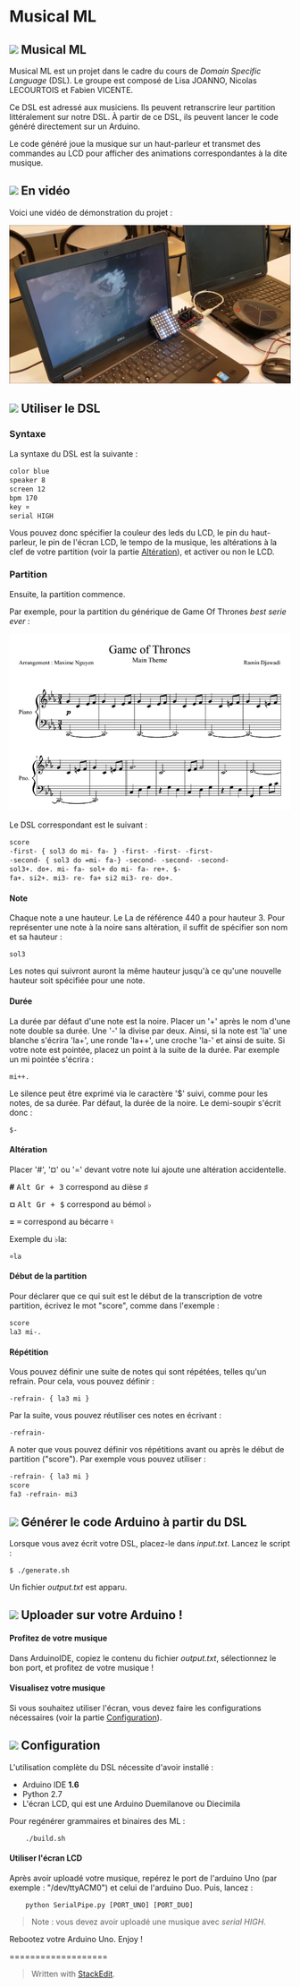 Musical ML
===================

## <img src="https://cdn0.iconfinder.com/data/icons/octicons/1024/book-48.png"/>  Musical ML

Musical ML est un projet dans le cadre du cours de *Domain Specific Language* (DSL). Le groupe est composé de Lisa JOANNO, Nicolas LECOURTOIS et Fabien VICENTE.

Ce DSL est adressé aux musiciens. Ils peuvent retranscrire leur partition littéralement sur notre DSL. À partir de ce DSL, ils peuvent lancer le code généré directement sur un Arduino.

Le code généré joue la musique sur un haut-parleur et transmet des commandes au LCD pour afficher des animations correspondantes à la dite musique.


## <img src="https://cdn1.iconfinder.com/data/icons/logotypes/32/youtube-48.png"/> En vidéo

Voici une vidéo de démonstration du projet : 

[![MusicalML](img/gotyt.png)](https://www.youtube.com/watch?v=7TK65NVVTaw "Musical ML")

## <img src="https://cdn2.iconfinder.com/data/icons/flat-ui-icons-24-px/24/new-24-48.png"/> Utiliser le DSL

### Syntaxe
La syntaxe du DSL est la suivante : 

    color blue
    speaker 8
    screen 12
    bpm 170
    key ¤
    serial HIGH

Vous pouvez donc spécifier la couleur des leds du LCD, le pin du haut-parleur, le pin de l'écran LCD, le tempo de la musique, les altérations à la clef de votre partition (voir la partie  [Altération](#altération)), et activer ou non le LCD.

### Partition

Ensuite, la partition commence. 

Par exemple, pour la partition du générique de Game Of Thrones *best serie ever* : 

<img src="img/got.png">

Le DSL correspondant est le suivant : 

    score
    -first- { sol3 do mi- fa- } -first- -first- -first-
    -second- { sol3 do =mi- fa-} -second- -second- -second-
    sol3+. do+. mi- fa- sol+ do mi- fa- re+. $-
    fa+. si2+. mi3- re- fa+ si2 mi3- re- do+.

####  Note

Chaque note a une hauteur. Le La de référence 440 a pour hauteur 3. Pour représenter une note à la noire sans altération, il suffit de spécifier son nom et sa hauteur : 

    sol3

Les notes qui suivront auront la même hauteur jusqu'à ce qu'une nouvelle hauteur soit spécifiée pour une note. 

####  Durée

La durée par défaut d'une note est la noire. Placer un '+' après le nom d'une note double sa durée. Une '-' la divise par deux. Ainsi, si la note est 'la' une blanche s'écrira 'la+', une ronde 'la++', une croche 'la-' et ainsi de suite.
Si votre note est pointée, placez un point à la suite de la durée. Par exemple un mi pointée s'écrira :

    mi++.

Le silence peut être exprimé via le caractère '$' suivi, comme pour les notes, de sa durée. Par défaut, la durée de la noire. Le demi-soupir s'écrit donc : 

    $-

####  Altération 
Placer '#', '¤' ou '=' devant votre note lui ajoute une altération accidentelle. 

**\#** <kbd>Alt Gr + 3</kbd> correspond au dièse ♯

**¤** <kbd>Alt Gr + $</kbd> correspond au bémol ♭

**=** <kbd>=</kbd> correspond au bécarre ♮

Exemple du ♭la:

    ¤la

####  Début de la partition

Pour déclarer que ce qui suit est le début de la transcription de votre partition, écrivez le mot "score", comme dans l'exemple : 

    score
    la3 mi-.

####  Répétition

Vous pouvez définir une suite de notes qui sont répétées, telles qu'un refrain. Pour cela, vous pouvez définir : 

    -refrain- { la3 mi }

Par la suite, vous pouvez réutiliser ces notes en écrivant :

    -refrain-

A noter que vous pouvez définir vos répétitions avant ou après le début de partition ("score"). Par exemple vous pouvez utiliser :

    -refrain- { la3 mi }
    score
    fa3 -refrain- mi3

## <img src="https://cdn0.iconfinder.com/data/icons/octicons/1024/git-compare-48.png"/> Générer le code Arduino à partir du DSL


Lorsque vous avez écrit votre DSL, placez-le dans *input.txt*. Lancez le script :

    $ ./generate.sh 

Un fichier *output.txt* est apparu. 

## <img src="https://cdn0.iconfinder.com/data/icons/octicons/1024/link-external-48.png"/> Uploader sur votre Arduino !

#### Profitez de votre musique

Dans ArduinoIDE, copiez le contenu du fichier *output.txt*, sélectionnez le bon port, et profitez de votre musique !

#### Visualisez votre musique

Si vous souhaitez utiliser l'écran, vous devez faire les configurations nécessaires (voir la partie [Configuration](#utiliser-lécran-lcd)).

## <img src="https://cdn0.iconfinder.com/data/icons/octicons/1024/gear-48.png"/> Configuration

L'utilisation complète du DSL nécessite d'avoir installé :
- Arduino IDE **1.6**
- Python 2.7
- L'écran LCD, qui est une Arduino Duemilanove ou Diecimila

Pour regénérer grammaires et binaires des ML : 

        ./build.sh

#### Utiliser l'écran LCD

Après avoir uploadé votre musique, repérez le port de l'arduino Uno (par exemple : "/dev/ttyACM0") et celui de l'arduino Duo.
Puis, lancez :

        python SerialPipe.py [PORT_UNO] [PORT_DUO]

> Note : vous devez avoir uploadé une musique avec *serial HIGH*.

Rebootez votre Arduino Uno. Enjoy !

===================

> Written with [StackEdit](https://stackedit.io/).
